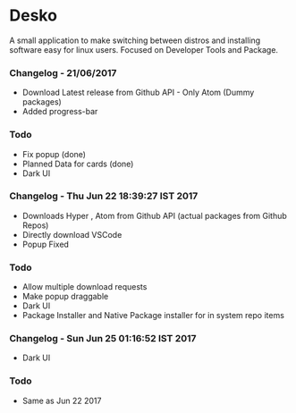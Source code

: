 # Desko  

A small application to make switching between distros and installing software easy for linux users. Focused on Developer Tools and Package.

### Changelog - 21/06/2017  

- Download Latest release from Github API - Only Atom (Dummy packages)
- Added progress-bar

### Todo  

- Fix popup (done)  
- Planned Data for cards  (done)
- Dark UI  


### Changelog - Thu Jun 22 18:39:27 IST 2017  

- Downloads Hyper , Atom from Github API  (actual packages from Github Repos)  
- Directly download VSCode
- Popup Fixed  

### Todo  

- Allow multiple download requests  
- Make popup draggable
- Dark UI
- Package Installer and Native Package installer for in system repo items

### Changelog - Sun Jun 25 01:16:52 IST 2017  

- Dark UI  

### Todo  

- Same as Jun 22 2017
